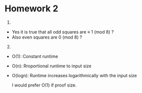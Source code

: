 # Homework 2

1)
- Yes it is true that all odd squares are ≡ 1 (mod 8) ?
- Also even squares are 0 (mod 8) ?

2)
- O(1): Constant runtime
- O(n): Rroportional runtime to input size
- O(logn): Runtime increases logarithmically with the input size

  I would prefer O(1) if proof size.
